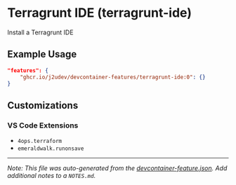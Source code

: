 
# Terragrunt IDE (terragrunt-ide)

Install a Terragrunt IDE

## Example Usage

```json
"features": {
    "ghcr.io/j2udev/devcontainer-features/terragrunt-ide:0": {}
}
```



## Customizations

### VS Code Extensions

- `4ops.terraform`
- `emeraldwalk.runonsave`



---

_Note: This file was auto-generated from the [devcontainer-feature.json](devcontainer-feature.json).  Add additional notes to a `NOTES.md`._

